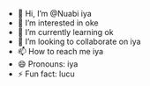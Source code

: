 - 👋 Hi, I’m @Nuabi iya
- 👀 I’m interested in oke
- 🌱 I’m currently learning ok
- 💞️ I’m looking to collaborate on iya
- 📫 How to reach me iya
- 😄 Pronouns: iya
- ⚡ Fun fact: lucu

<!---
Nuabi/Nuabi is a ✨ special ✨ repository because its `README.md` (this file) appears on your GitHub profile.
You can click the Preview link to take a look at your changes.
--->
